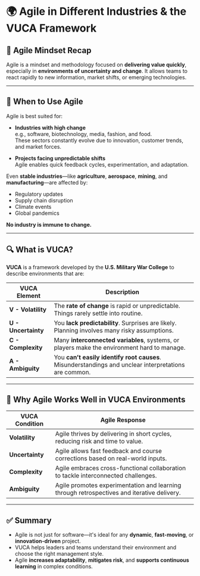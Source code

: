 # 🌍 Agile in Different Industries & the VUCA Framework

## 📌 Agile Mindset Recap

Agile is a mindset and methodology focused on **delivering value quickly**, especially in **environments of uncertainty and change**. It allows teams to react rapidly to new information, market shifts, or emerging technologies.

---

## 🏢 When to Use Agile

Agile is best suited for:

- **Industries with high change**  
  e.g., software, biotechnology, media, fashion, and food.  
  These sectors constantly evolve due to innovation, customer trends, and market forces.

- **Projects facing unpredictable shifts**  
  Agile enables quick feedback cycles, experimentation, and adaptation.

Even **stable industries**—like **agriculture**, **aerospace**, **mining**, and **manufacturing**—are affected by:
- Regulatory updates
- Supply chain disruption
- Climate events
- Global pandemics

**No industry is immune to change.**

---

## 🔍 What is VUCA?

**VUCA** is a framework developed by the **U.S. Military War College** to describe environments that are:

| VUCA Element     | Description |
|------------------|-------------|
| **V - Volatility** | The **rate of change** is rapid or unpredictable. Things rarely settle into routine. |
| **U - Uncertainty** | You **lack predictability**. Surprises are likely. Planning involves many risky assumptions. |
| **C - Complexity** | Many **interconnected variables**, systems, or players make the environment hard to manage. |
| **A - Ambiguity** | You **can’t easily identify root causes**. Misunderstandings and unclear interpretations are common. |

---

## 🧭 Why Agile Works Well in VUCA Environments

| VUCA Condition | Agile Response |
|----------------|----------------|
| **Volatility** | Agile thrives by delivering in short cycles, reducing risk and time to value. |
| **Uncertainty** | Agile allows fast feedback and course corrections based on real-world inputs. |
| **Complexity** | Agile embraces cross-functional collaboration to tackle interconnected challenges. |
| **Ambiguity** | Agile promotes experimentation and learning through retrospectives and iterative delivery. |

---

## ✅ Summary

- Agile is not just for software—it's ideal for any **dynamic**, **fast-moving**, or **innovation-driven** project.
- VUCA helps leaders and teams understand their environment and choose the right management style.
- Agile **increases adaptability**, **mitigates risk**, and **supports continuous learning** in complex conditions.

